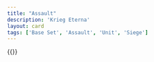 ```yaml
---
title: "Assault"
description: 'Krieg Eterna'
layout: card
tags: ['Base Set', 'Assault', 'Unit', 'Siege']
---
```

{{<card-detail-page title="Assault3" artwork="Knights Hospitaller assault on the city of Rhodes in 1310 by Eloi-Firmin Féron (1839)" />}}